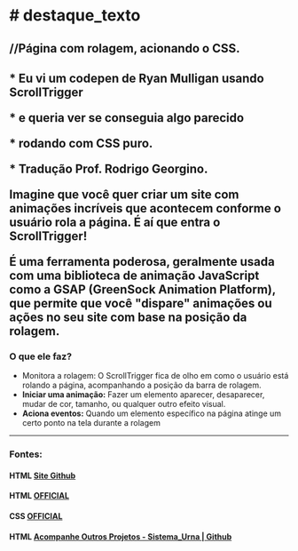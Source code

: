 <h1># destaque_texto </h1>
<h2>//Página com rolagem, acionando o CSS. <h2>
  <article>
  <p>* Eu vi um codepen de Ryan Mulligan usando ScrollTrigger</p>
  <p>* e queria ver se conseguia algo parecido</p>
  <p>* rodando com CSS puro.</p>
 <p>* Tradução Prof. Rodrigo Georgino.</p>
 </article>

<p>Imagine que você quer criar um site com animações incríveis que acontecem conforme o usuário rola a página. É aí que entra o ScrollTrigger!</p> 
<p>É uma ferramenta poderosa, geralmente usada com uma biblioteca de animação JavaScript como a GSAP (GreenSock Animation Platform), que permite que você "dispare" animações ou ações no seu site com base na posição da rolagem.</p>

<h3>O que ele faz?</h3>
<ul>
<li>Monitora a rolagem: O ScrollTrigger fica de olho em como o usuário está rolando a página, acompanhando a posição da barra de rolagem.</li>
<li><strong>Iniciar uma animação:</strong> Fazer um elemento aparecer, desaparecer, mudar de cor, tamanho, ou qualquer outro efeito visual.</li>
<li><strong>Aciona eventos:</strong> Quando um elemento específico na página atinge um certo ponto na tela durante a rolagem</li>
</ul>
<hr>
<h3>Fontes:</h3>
<h4>HTML <a href="https://rodrigogeorgino.github.io/"> Site Github</a></h4>

<h4>HTML <a href="https://developer.mozilla.org/pt-BR/docs/Web/HTML"> OFFICIAL</a></h4>
<h4>CSS <a href="https://developer.mozilla.org/pt-BR/docs/Learn/CSS"> OFFICIAL</a></h4>
<h4>HTML <a href="https://github.com/rodrigogeorgino">Acompanhe Outros Projetos - Sistema_Urna |  Github</a></h4>




